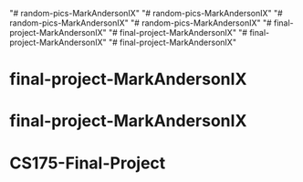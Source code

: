 "# random-pics-MarkAndersonIX" 
"# random-pics-MarkAndersonIX" 
"# random-pics-MarkAndersonIX" 
"# random-pics-MarkAndersonIX" 
"# final-project-MarkAndersonIX" 
"# final-project-MarkAndersonIX" 
"# final-project-MarkAndersonIX" 
"# final-project-MarkAndersonIX" 
# final-project-MarkAndersonIX
# final-project-MarkAndersonIX
# CS175-Final-Project
